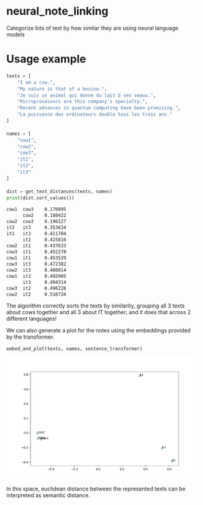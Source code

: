 # neural_note_linking
Categorize bits of text by how similar they are using neural language models

# Usage example

```python
texts = [
    "I am a cow.",
    "My nature is that of a bovine.",
    "Je suis un animal qui donne du lait à ses veaux.",
    "Microprocessors are this company's specialty.",
    "Recent advances in quantum computing have been promising.",
    "La puissance des ordinateurs double tous les trois ans."
]

names = [
    "cow1",
    "cow2",
    "cow3",
    "it1",
    "it2",
    "it3"
]

dist = get_text_distances(texts, names)
print(dist.sort_values())
```

```
cow1  cow3    0.170995
      cow2    0.180422
cow2  cow3    0.196127
it2   it3     0.353634
it1   it3     0.411704
      it2     0.425816
cow2  it1     0.437633
cow3  it1     0.452270
cow1  it1     0.453539
cow3  it3     0.472382
cow2  it3     0.480014
cow1  it2     0.492905
      it3     0.494314
cow3  it2     0.496226
cow2  it2     0.516734
```

The algorithm correctly sorts the texts by similarity, grouping all 3 texts about cows together and
all 3 about IT together; and it does that across 2 different languages!

We can also generate a plot for the notes using the embeddings provided by the transformer.

```python
embed_and_plot(texts, names, sentence_transformer)
```

![Notes plot](viz/readme_example.png)

In this space, euclidean distance between the represented texts can be interpreted as semantic distance.
